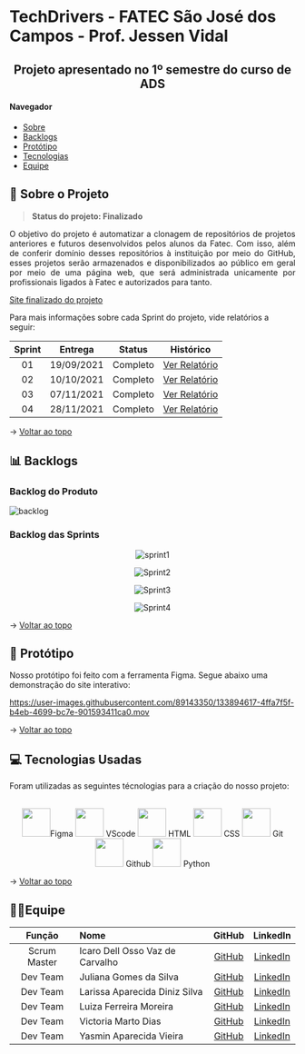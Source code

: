 # TechDrivers - FATEC São José dos Campos - Prof. Jessen Vidal
<h2 id="topo" align="center">Projeto apresentado no 1º semestre do curso de ADS</h2>

#### Navegador
* <a href="#sobre">Sobre</a><br>
* <a href="#backlogs">Backlogs</a><br>
* <a href="#prototipo">Protótipo</a><br>
* <a href="#tecnologias">Tecnologias</a><br>
* <a href="#equipe">Equipe</a><br>

<span id="sobre">

## 🚀 Sobre o Projeto
  > **Status do projeto: Finalizado**
  
  <p align="justify">O objetivo do projeto é automatizar a clonagem de repositórios de projetos anteriores e futuros desenvolvidos pelos alunos da Fatec. Com isso, além de conferir domínio desses repositórios à instituição por meio do GitHub, esses projetos serão armazenados e disponibilizados ao público em geral por meio de uma página web, que será administrada unicamente por profissionais ligados à Fatec e autorizados para tanto.</p>
  
  [Site finalizado do projeto](https://techdriversfatec.github.io/SiteAPI/)
  
  <p>Para mais informações sobre cada Sprint do projeto, vide relatórios a seguir:</p>
  
| Sprint | Entrega	| Status | Histórico |
| :-----: | :-----: | :-----: | :-----: |
| 01 | 19/09/2021 | Completo | [Ver Relatório](/Planejamento/Sprint1/README.md) |
| 02 | 10/10/2021 | Completo | [Ver Relatório](/Planejamento/Sprint2/README.md) |
| 03 | 07/11/2021 | Completo | [Ver Relatório](/Planejamento/Sprint3/README.md) |
| 04 | 28/11/2021 | Completo | [Ver Relatório](/Planejamento/Sprint4/README.md) |
  
  → [Voltar ao topo](#topo)
  
<span id="backlogs">

## 📊 Backlogs

  ### Backlog do Produto
  
  ![backlog](https://user-images.githubusercontent.com/80860267/143719007-6361340a-b674-4c44-9867-9f3244fc99f0.jpg)


  
  ### Backlog das Sprints
<div align="center">

![sprint1](https://user-images.githubusercontent.com/89143350/133858766-f47c20f3-074b-4ef6-89cb-92ff39a35e58.png)
  
![Sprint2](https://user-images.githubusercontent.com/89143350/136666636-a0a97b0b-6360-4ca1-858f-f61bc0d43e00.png)

![Sprint3](https://user-images.githubusercontent.com/80860267/140592826-6e26fa8d-5b27-453c-84ae-9cf672e005ba.png)
  
![Sprint4](https://user-images.githubusercontent.com/80860267/143719824-7a89d72d-f8d7-4e43-8df7-22a8ccfd75a3.png)


</div>
  
 → [Voltar ao topo](#topo)
  
<span id="prototipo">
  
## 📱 Protótipo
  
Nosso protótipo foi feito com a ferramenta Figma. Segue abaixo uma demonstração do site interativo:


https://user-images.githubusercontent.com/89143350/133894617-4ffa7f5f-b4eb-4699-bc7e-901593411ca0.mov 
  
  
→ [Voltar ao topo](#topo)
  
<span id="tecnologias">
  
## 💻 Tecnologias Usadas
  
  <p>Foram utilizadas as seguintes técnologias para a criação do nosso projeto: </p><br>

  <div align="center">  
  <img width="50 rem" src="https://cdn.jsdelivr.net/gh/devicons/devicon/icons/figma/figma-original.svg"/>Figma 
  <img width="50 rem" src="https://cdn.jsdelivr.net/gh/devicons/devicon/icons/vscode/vscode-original.svg"/> VScode 
  <img width="50 rem" src="https://cdn.jsdelivr.net/gh/devicons/devicon/icons/html5/html5-original.svg"/> HTML 
  <img width="50 rem" src="https://cdn.jsdelivr.net/gh/devicons/devicon/icons/css3/css3-original.svg"/> CSS 
  <img width="50 rem" src="https://cdn.jsdelivr.net/gh/devicons/devicon/icons/git/git-original.svg"/> Git 
  <img width="50 rem" src="https://cdn.jsdelivr.net/gh/devicons/devicon/icons/github/github-original.svg"/> Github 
  <img width="50 rem" src="https://cdn.jsdelivr.net/gh/devicons/devicon/icons/python/python-original.svg"/> Python 
  </div>
  
  → [Voltar ao topo](#topo)
  
<span id="equipe">
  
## 👩‍💻Equipe
  
|    Função    | Nome                            |                     GitHub                      |                          LinkedIn                               |
| :----------: | :------------------------------ | :----------------------------------------------:| :--------------------------------------------------------------:|
| Scrum Master | Icaro Dell Osso Vaz de Carvalho |    [GitHub](https://github.com/Mikkenz)         | [LinkedIn](https://www.linkedin.com/in/icaro-dell-osso/)        |
|   Dev Team   | Juliana Gomes da Silva          |    [GitHub](https://github.com/JulianaGO)       | [LinkedIn](https://www.linkedin.com/in/juliana-gomes-silva/)    |
|   Dev Team   | Larissa Aparecida Diniz Silva   |    [GitHub](https://github.com/laaridiniz)      | [LinkedIn](https://www.linkedin.com/in/larissa-diniz-dev/)      |
|   Dev Team   | Luiza Ferreira Moreira          |    [GitHub](https://github.com/lluizaferreira)  | [LinkedIn](https://www.linkedin.com/in/devluizamoreira/)        |
|   Dev Team   | Victoria Marto Dias             |    [GitHub](https://github.com/DiasVitoria)     | [LinkedIn](https://www.linkedin.com/in/diasvictoria/)           |
|   Dev Team   | Yasmin Aparecida Vieira         |    [GitHub](https://github.com/YasminVieira)    | [LinkedIn](https://www.linkedin.com/in/yasmin-vieira-b68641213/)|
